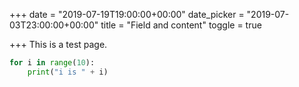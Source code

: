 +++
date = "2019-07-19T19:00:00+00:00"
date_picker = "2019-07-03T23:00:00+00:00"
title = "Field and content"
toggle = true

+++
This is a test page.

```python
for i in range(10):
	print("i is " + i)
```
